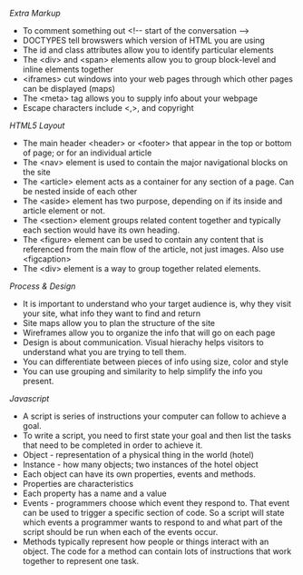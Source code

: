 *Extra Markup*
    <ul>
        <li>To comment something out \<!-- start of the conversation -->
        <li>DOCTYPES tell browswers which version of HTML you are using
        <li>The id and class attributes allow you to identify particular elements
        <li>The \<div> and \<span> elements allow you to group block-level and inline elements together
        <li>\<iframes> cut windows into your web pages through which other pages can be displayed \(maps)
        <li>The \<meta> tag allows you to supply info about your webpage
        <li>Escape characters include \<,>, and copyright</ul>

*HTML5 Layout*
    <ul>
        <li>The main header \<header> or \<footer> that appear in the top or bottom of page; or for an individual article
        <li>The \<nav> element is used to contain the major navigational blocks on the site
        <li>The \<article> element acts as a container for any section of a page.  Can be nested inside of each other
        <li>The \<aside> element has two purpose, depending on if its inside and article element or not.
        <li>The \<section> element groups related content together and typically each section would have its own heading.
        <li>The \<figure> element can be used to contain any content that is referenced from the main flow of the article, not just images. Also use \<figcaption>
        <li>The \<div> element is a way to group together related elements.</ul>

*Process & Design*
    <ul>
        <li>It is important to understand who your target audience is, why they visit your site, what info they want to find and return
        <li>Site maps allow you to plan the structure of the site
        <li>Wireframes allow you to organize the info that will go on each page
        <li>Design is about communication.  Visual hierachy helps visitors to understand what you are trying to tell them.
        <li>You can differentiate between pieces of info using size, color and style
        <li>You can use grouping and similarity to help simplify the info you present.
        </ul>

*Javascript*
    <ul>
        <li>A script is series of instructions your computer can follow to achieve a goal.
        <li>To write a script, you need to first state your goal and then list the tasks that need to be completed in order to achieve it.
        <li>Object - representation of a physical thing in the world (hotel)
        <li>Instance - how many objects; two instances of the hotel object
        <li>Each object can have its own properties, events and methods.
        <li>Properties are characteristics
        <li>Each property has a name and a value
        <li>Events - programmers choose which event they respond to.  That event can be used to trigger a specific section of code.  So a script will state which events a programmer wants to respond to and what part of the script should be run when each of the events occur.
        <li>Methods typically represent how people or things interact with an object.  The code for a method can contain lots of instructions that work together to represent one task.